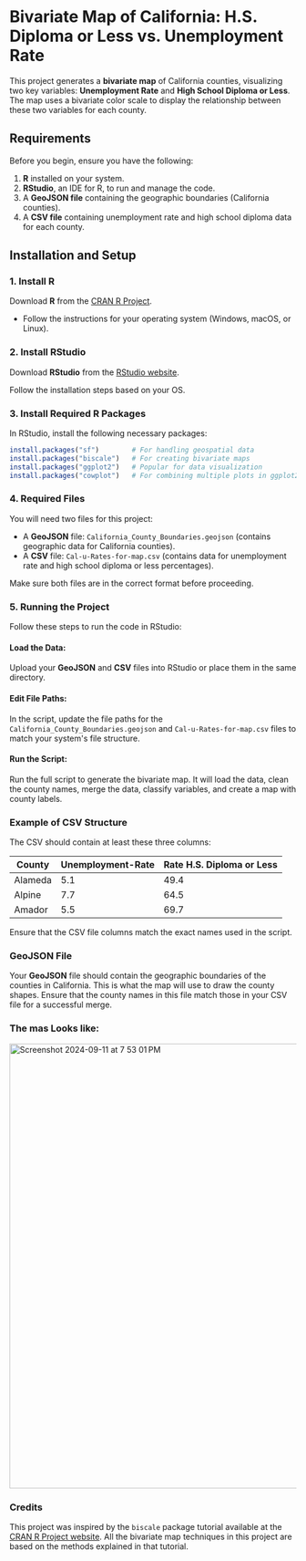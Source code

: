 # Bivariate Map of California: H.S. Diploma or Less vs. Unemployment Rate

This project generates a **bivariate map** of California counties, visualizing two key variables: **Unemployment Rate** and **High School Diploma or Less**. The map uses a bivariate color scale to display the relationship between these two variables for each county.

## Requirements

Before you begin, ensure you have the following:

1. **R** installed on your system.
2. **RStudio**, an IDE for R, to run and manage the code.
3. A **GeoJSON file** containing the geographic boundaries (California counties).
4. A **CSV file** containing unemployment rate and high school diploma data for each county.

## Installation and Setup

### 1. Install R

Download **R** from the [CRAN R Project](https://cran.r-project.org/).

- Follow the instructions for your operating system (Windows, macOS, or Linux).

### 2. Install RStudio

Download **RStudio** from the [RStudio website](https://www.rstudio.com/products/rstudio/download/).

Follow the installation steps based on your OS.

### 3. Install Required R Packages

In RStudio, install the following necessary packages:

```r
install.packages("sf")        # For handling geospatial data
install.packages("biscale")   # For creating bivariate maps
install.packages("ggplot2")   # Popular for data visualization
install.packages("cowplot")   # For combining multiple plots in ggplot2
```

### 4. Required Files

You will need two files for this project:

- A **GeoJSON** file: `California_County_Boundaries.geojson` (contains geographic data for California counties).
- A **CSV** file: `Cal-u-Rates-for-map.csv` (contains data for unemployment rate and high school diploma or less percentages).

Make sure both files are in the correct format before proceeding.

### 5. Running the Project

Follow these steps to run the code in RStudio:

#### Load the Data:
Upload your **GeoJSON** and **CSV** files into RStudio or place them in the same directory.

#### Edit File Paths:

In the script, update the file paths for the `California_County_Boundaries.geojson` and `Cal-u-Rates-for-map.csv` files to match your system's file structure.

#### Run the Script:

Run the full script to generate the bivariate map. It will load the data, clean the county names, merge the data, classify variables, and create a map with county labels.

### Example of CSV Structure

The CSV should contain at least these three columns:

| County   | Unemployment-Rate | Rate H.S. Diploma or Less |
|----------|-------------------|---------------------------|
| Alameda  | 5.1               | 49.4                      |
| Alpine   | 7.7               | 64.5                      |
| Amador   | 5.5               | 69.7                      |

Ensure that the CSV file columns match the exact names used in the script.

### GeoJSON File

Your **GeoJSON** file should contain the geographic boundaries of the counties in California. This is what the map will use to draw the county shapes. Ensure that the county names in this file match those in your CSV file for a successful merge.

### The mas Looks like:
<img width="780" alt="Screenshot 2024-09-11 at 7 53 01 PM" src="https://github.com/user-attachments/assets/7b5936a3-6a38-4a8d-b38c-449b6b3df337">


### Credits

This project was inspired by the `biscale` package tutorial available at the [CRAN R Project website](https://cran.r-project.org/web/packages/biscale/vignettes/biscale.html). All the bivariate map techniques in this project are based on the methods explained in that tutorial.
